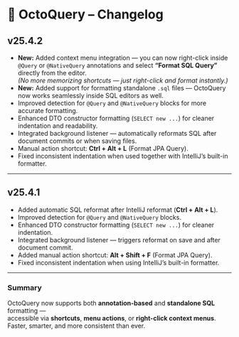 # 🧩 OctoQuery – Changelog

## v25.4.2 

- **New:** Added context menu integration — you can now right-click inside `@Query` or `@NativeQuery` annotations and select **“Format SQL Query”** directly from the editor.  
  _(No more memorizing shortcuts — just right-click and format instantly.)_
- **New:** Added support for formatting standalone `.sql` files — OctoQuery now works seamlessly inside SQL editors as well.
- Improved detection for `@Query` and `@NativeQuery` blocks for more accurate formatting.
- Enhanced DTO constructor formatting (`SELECT new ...`) for cleaner indentation and readability.
- Integrated background listener — automatically reformats SQL after document commits or when saving files.
- Manual action shortcut: **Ctrl + Alt + L** (Format JPA Query).
- Fixed inconsistent indentation when used together with IntelliJ’s built-in formatter.

---

## v25.4.1 

- Added automatic SQL reformat after IntelliJ reformat (**Ctrl + Alt + L**).
- Improved detection for `@Query` and `@NativeQuery` blocks.
- Enhanced DTO constructor formatting (`SELECT new ...`) for cleaner indentation.
- Integrated background listener — triggers reformat on save and after document commit.
- Added manual action shortcut: **Alt + Shift + F** (Format JPA Query).
- Fixed inconsistent indentation when using IntelliJ’s built-in formatter.

---

### Summary
OctoQuery now supports both **annotation-based** and **standalone SQL** formatting —  
accessible via **shortcuts**, **menu actions**, or **right-click context menus**.  
Faster, smarter, and more consistent than ever.
